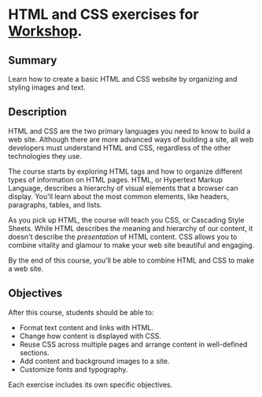 # HTML and CSS exercises for [Workshop](https://workshop.bloc.io/).

## Summary

Learn how to create a basic HTML and CSS website by organizing and styling images and text.

## Description

HTML and CSS are the two primary languages you need to know to build a web site. Although there are more advanced ways of building a site, all web developers must understand HTML and CSS, regardless of the other technologies they use.

The course starts by exploring HTML tags and how to organize different types of information on HTML pages. HTML, or Hypertext Markup Language, describes a hierarchy of visual elements that a browser can display. You'll learn about the most common elements, like headers, paragraphs, tables, and lists.

As you pick up HTML, the course will teach you CSS, or Cascading Style Sheets. While HTML describes the meaning and hierarchy of our content, it doesn't describe the *presentation* of HTML content. CSS allows you to combine vitality and glamour to make your web site beautiful and engaging.

By the end of this course, you'll be able to combine HTML and CSS to make a web site.

## Objectives

After this course, students should be able to:

- Format text content and links with HTML.
- Change how content is displayed with CSS.
- Reuse CSS across multiple pages and arrange content in well-defined sections.
- Add content and background images to a site.
- Customize fonts and typography.

Each exercise includes its own specific objectives.